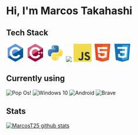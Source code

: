 # Hi, I'm Marcos Takahashi
<!-- https://devicon.dev/ -->

## Tech Stack
<style>
  .icon {
      position: relative;
      display: inline-block;
    }
    
    .icon .popup {
      visibility: hidden;
      background-color: #FAF9F6;
      border-radius: 6px;
      padding: 5px 5px;
      width: max-content;
      position: absolute;
      z-index: 1;
    }

    .icon .popup .framework {
      width: fit-content;
    }

    .icon:hover .popup {
      visibility: visible;
    }
  </style>
<div>
  <div class="icon">
    <img height="50" src="https://raw.githubusercontent.com/devicons/devicon/master/icons/c/c-original.svg">
  </div>
  <div class="icon">
    <img height="50" src="https://raw.githubusercontent.com/devicons/devicon/master/icons/cplusplus/cplusplus-original.svg">
  </div>
  <div class="icon">
    <img height="50" src="https://raw.githubusercontent.com/devicons/devicon/master/icons/python/python-original.svg">
    <div class="popup">
      <div class="framework"><img height="50" src="https://cdn.jsdelivr.net/gh/devicons/devicon/icons/flask/flask-original.svg"></div>
      <div class="framework"><img height="50" src="https://cdn.jsdelivr.net/gh/devicons/devicon/icons/pandas/pandas-original-wordmark.svg"></div>
    </div>
  </div>
  <div class="icon">
    <img height="50" src="https://cdn.jsdelivr.net/gh/devicons/devicon/icons/dart/dart-original.svg">
    <div class="popup">
      <div class="framework"><img height="50" src="https://cdn.jsdelivr.net/gh/devicons/devicon/icons/flutter/flutter-original.svg"></div>
    </div>
  </div>
  <div class="icon">
    <img height="50" src="https://raw.githubusercontent.com/devicons/devicon/master/icons/javascript/javascript-original.svg">
    <div class="popup">
      <div class="framework"><img height="50" src="https://cdn.jsdelivr.net/gh/devicons/devicon/icons/react/react-original.svg"></div>
      <div class="framework"><img height="50" src="https://cdn.jsdelivr.net/gh/devicons/devicon/icons/nodejs/nodejs-original.svg"></div>
    </div>
  </div>
  <div class="icon">
    <img height="50" src="https://raw.githubusercontent.com/devicons/devicon/master/icons/html5/html5-original.svg">
  </div>
  <div class="icon">
    <img height="50" src="https://raw.githubusercontent.com/devicons/devicon/master/icons/css3/css3-original.svg">
  </div>
</div>

## Currently using
![Pop Os!](https://img.shields.io/badge/Pop!_OS-48B9C7?style=for-the-badge&logo=Pop!_OS&logoColor=white)
![Windows 10](https://img.shields.io/badge/Windows-0078D6?style=for-the-badge&logo=windows&logoColor=white)
![Android](https://img.shields.io/badge/Android-3DDC84?style=for-the-badge&logo=android&logoColor=white)
 ![Brave](https://img.shields.io/badge/Brave-FB542B?style=for-the-badge&logo=Brave&logoColor=white)

## Stats
[![MarcosT25 github stats](https://github-readme-stats.vercel.app/api?username=MarcosT25&show_icons=true&theme=aura)](https://github.com/MarcosT25)